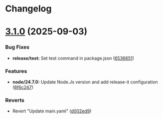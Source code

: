# Changelog

# [3.1.0](https://github.com/r2d2bzh/docker-build-nodejs/compare/3.0.0...3.1.0) (2025-09-03)


### Bug Fixes

* **release/test:** Set test command in package.json ([6536651](https://github.com/r2d2bzh/docker-build-nodejs/commit/653665153583458ff39452cd5e2031102ee7b8f7))


### Features

* **node/24.7.0:** Update Node.Js version and add release-it configuration ([6f6c247](https://github.com/r2d2bzh/docker-build-nodejs/commit/6f6c247be6bd1960a661fd212292eb8e48cdeeaf))


### Reverts

* Revert "Update main.yaml" ([d002ed9](https://github.com/r2d2bzh/docker-build-nodejs/commit/d002ed98ee55dc3ab54429be63a50dfab6565102))
